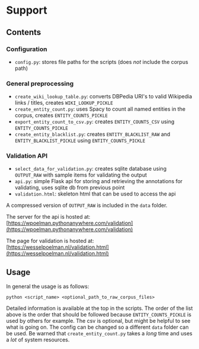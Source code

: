 # Support
## Contents
### Configuration
- `config.py`: stores file paths for the scripts (does *not* include the corpus path)

### General preprocessing
- `create_wiki_lookup_table.py`: converts DBPedia URI's to valid Wikipedia links / titles, creates `WIKI_LOOKUP_PICKLE`
- `create_entity_count.py`: uses Spacy to count all named entities in the corpus, creates `ENTITY_COUNTS_PICKLE`
- `export_entity_count_to_csv.py`: creates `ENTITY_COUNTS_CSV` using `ENTITY_COUNTS_PICKLE`
- `create_entity_blacklist.py`: creates `ENTITY_BLACKLIST_RAW` and `ENTITY_BLACKLIST_PICKLE` using `ENTITY_COUNTS_PICKLE`
 
### Validation API
- `select_data_for_validation.py`: creates sqlite database using `OUTPUT_RAW` with sample items for validating the output
- `api.py`: simple Flask api for storing and retrieving the annotations for validating, uses sqlite db from previous point
- `validation.html`: skeleton html that can be used to access the api

A compressed version of `OUTPUT_RAW` is included in the `data` folder.

The server for the api is hosted at: [https://wpoelman.pythonanywhere.com/validation](https://wpoelman.pythonanywhere.com/validation)

The page for validation is hosted at: [https://wesselpoelman.nl/validation.html](https://wesselpoelman.nl/validation.html)

## Usage
In general the usage is as follows:

`python <script_name> <optional_path_to_raw_corpus_files>`

Detailed information is available at the top in the scripts. The order of the list above is the order that should be followed because `ENTITY_COUNTS_PICKLE` is used by others for example. The csv is optional, but might be helpful to see what is going on. The config can be changed so a different `data` folder can be used. Be warned that `create_entity_count.py` takes a *long* time and uses a *lot* of system resources.
